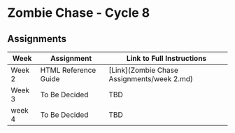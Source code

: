 # Zombie Chase - Cycle 8

## Assignments

| Week | Assignment | Link to Full Instructions |
| ----------- | ----------- |  ----------- |
| Week 2 | HTML Reference Guide | [Link](Zombie Chase Assignments/week 2.md) |
| Week 3 | To Be Decided | TBD |
| week 4 | To Be Decided | TBD |
